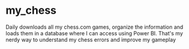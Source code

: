 # my_chess
Daily downloads all my chess.com games, organize the information and loads them in a database where I can access using Power BI. That's my nerdy way to understand my chess errors and improve my gameplay
